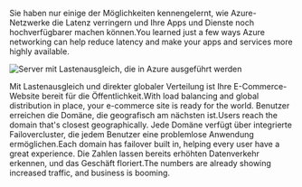 <span data-ttu-id="96bf4-101">Sie haben nur einige der Möglichkeiten kennengelernt, wie Azure-Netzwerke die Latenz verringern und Ihre Apps und Dienste noch hochverfügbarer machen können.</span><span class="sxs-lookup"><span data-stu-id="96bf4-101">You learned just a few ways Azure networking can help reduce latency and make your apps and services more highly available.</span></span> 

![Server mit Lastenausgleich, die in Azure ausgeführt werden](../media/5-heading.png)

<span data-ttu-id="96bf4-103">Mit Lastenausgleich und direkter globaler Verteilung ist Ihre E-Commerce-Website bereit für die Öffentlichkeit.</span><span class="sxs-lookup"><span data-stu-id="96bf4-103">With load balancing and global distribution in place, your e-commerce site is ready for the world.</span></span> <span data-ttu-id="96bf4-104">Benutzer erreichen die Domäne, die geografisch am nächsten ist.</span><span class="sxs-lookup"><span data-stu-id="96bf4-104">Users reach the domain that's closest geographically.</span></span> <span data-ttu-id="96bf4-105">Jede Domäne verfügt über integrierte Failovercluster, die jedem Benutzer eine problemlose Anwendung ermöglichen.</span><span class="sxs-lookup"><span data-stu-id="96bf4-105">Each domain has failover built in, helping every user have a great experience.</span></span> <span data-ttu-id="96bf4-106">Die Zahlen lassen bereits erhöhten Datenverkehr erkennen, und das Geschäft floriert.</span><span class="sxs-lookup"><span data-stu-id="96bf4-106">The numbers are already showing increased traffic, and business is booming.</span></span>
